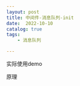 ```yaml
---
layout: post
title: 中间件-消息队列-init
date:  2022-10-10
catalog: true
tags:
    - 消息队列

---
```


实际使用demo

原理
